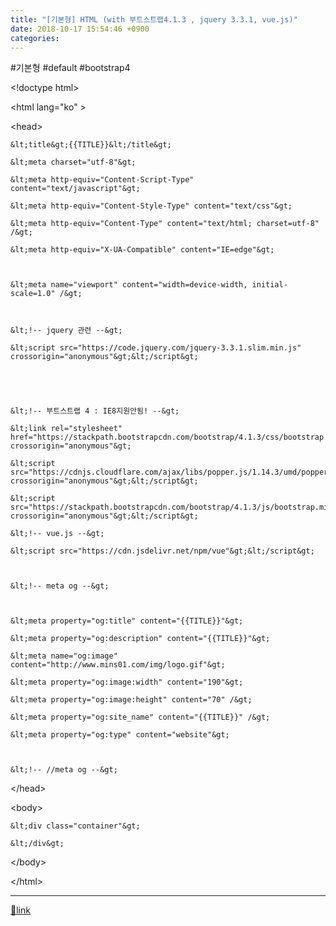 ```yaml
---
title: "[기본형] HTML (with 부트스트랩4.1.3 , jquery 3.3.1, vue.js)"
date: 2018-10-17 15:54:46 +0900
categories: 
---
```

  

#기본형 #default #bootstrap4

  


&lt;!doctype html&gt;

&lt;html lang="ko" &gt;

&lt;head&gt;

	&lt;title&gt;{{TITLE}}&lt;/title&gt;

	&lt;meta charset="utf-8"&gt;

	&lt;meta http-equiv="Content-Script-Type" content="text/javascript"&gt;

	&lt;meta http-equiv="Content-Style-Type" content="text/css"&gt;

	&lt;meta http-equiv="Content-Type" content="text/html; charset=utf-8" /&gt;

	&lt;meta http-equiv="X-UA-Compatible" content="IE=edge"&gt;

	

	&lt;meta name="viewport" content="width=device-width, initial-scale=1.0" /&gt;

	

	&lt;!-- jquery 관련 --&gt;

	&lt;script src="https://code.jquery.com/jquery-3.3.1.slim.min.js" crossorigin="anonymous"&gt;&lt;/script&gt;  

  
  


	&lt;!-- 부트스트랩 4 : IE8지원안됨! --&gt;

	&lt;link rel="stylesheet" href="https://stackpath.bootstrapcdn.com/bootstrap/4.1.3/css/bootstrap.min.css" crossorigin="anonymous"&gt; 

	&lt;script src="https://cdnjs.cloudflare.com/ajax/libs/popper.js/1.14.3/umd/popper.min.js" crossorigin="anonymous"&gt;&lt;/script&gt; 

	&lt;script src="https://stackpath.bootstrapcdn.com/bootstrap/4.1.3/js/bootstrap.min.js" crossorigin="anonymous"&gt;&lt;/script&gt;

	&lt;!-- vue.js --&gt;

	&lt;script src="https://cdn.jsdelivr.net/npm/vue"&gt;&lt;/script&gt;

	

	&lt;!-- meta og --&gt;

	

	&lt;meta property="og:title" content="{{TITLE}}"&gt;

	&lt;meta property="og:description" content="{{TITLE}}"&gt;

	&lt;meta name="og:image" content="http://www.mins01.com/img/logo.gif"&gt;

	&lt;meta property="og:image:width" content="190"&gt;

	&lt;meta property="og:image:height" content="70" /&gt;

	&lt;meta property="og:site_name" content="{{TITLE}}" /&gt;

	&lt;meta property="og:type" content="website"&gt;

	

	&lt;!-- //meta og --&gt;

	

	

&lt;/head&gt;

&lt;body&gt;

	&lt;div class="container"&gt;

	&lt;/div&gt;

&lt;/body&gt;

&lt;/html&gt;



  ***
[🔗link](http://www.mins01.com/mh/tech/read/1205)